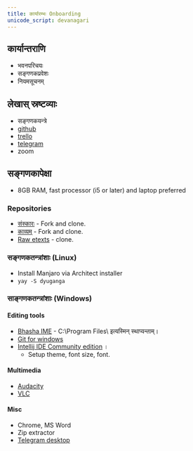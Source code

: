 ```yaml
---
title: कार्यारम्भः Onboarding
unicode_script: devanagari
---
```


## कार्यान्तराणि
- भवनपरिचयः
- सङ्गणकप्रवेशः
- नियमसूचनम्

## लेखास् स्रष्टव्याः
- सङ्गणकयन्त्रे
- [github](https://github.com/)
- [trello](https://trello.com/b/d4dANdrD/%E0%A4%A6%E0%A5%8D%E0%A4%AF%E0%A5%81%E0%A4%97%E0%A4%99%E0%A5%8D%E0%A4%97%E0%A4%BE-dyuganga)
- [telegram](https://t.me/joinchat/IJu_Tkpqm1qdMjEPhCy8Dg)
- zoom

## सङ्गणकापेक्षा
- 8GB RAM, fast processor (i5 or later) and laptop preferred

### Repositories
- [संस्कारः](https://github.com/vvasuki/saMskAra/) - Fork and clone.
- [काव्यम्](https://github.com/vvasuki/kAvya/) - Fork and clone.
- [Raw etexts](https://github.com/sanskrit/raw_etexts/) - clone.

### सङ्गणकतन्त्रांशाः (Linux)
- Install Manjaro via Architect installer
- `yay -S dyuganga`

### साङ्गणकतन्त्रांशाः (Windows)
#### Editing tools
- [Bhasha IME](https://sites.google.com/site/bhashaime/) - C:\Program Files\ इत्यस्मिन् स्थाप्यन्ताम्।
- [Git for windows](https://gitforwindows.org/)
- [Intellij IDE Community edition](https://www.jetbrains.com/idea/download/#section=linux) ।
    - Setup theme, font size, font.

#### Multimedia
- [Audacity](https://www.audacityteam.org/)
- [VLC](https://www.videolan.org/index.html)

#### Misc
- Chrome, MS Word 
- Zip extractor
- [Telegram desktop](https://desktop.telegram.org/)
